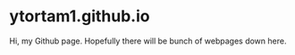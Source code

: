 # ytortam1.github.io

<!-- This content will not appear in the rendered Markdown -->

Hi, my Github page. Hopefully there will be bunch of webpages down here.
